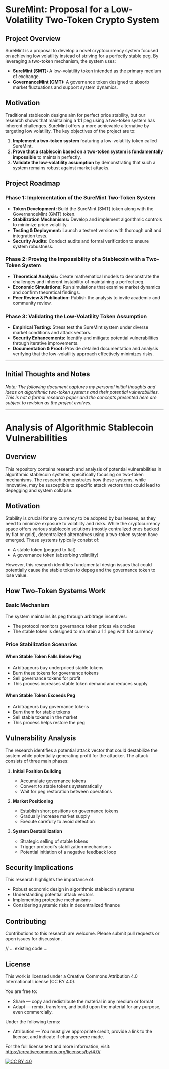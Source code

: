 # SureMint: Proposal for a Low-Volatility Two-Token Crypto System

## Project Overview
SureMint is a proposal to develop a novel cryptocurrency system focused on achieving low volatility instead of striving for a perfectly stable peg. By leveraging a two-token mechanism, the system uses:
- **SureMint (SMT):** A low-volatility token intended as the primary medium of exchange.
- **GovernanceMint (GMT):** A governance token designed to absorb market fluctuations and support system dynamics.

## Motivation
Traditional stablecoin designs aim for perfect price stability, but our research shows that maintaining a 1:1 peg using a two-token system has inherent challenges. SureMint offers a more achievable alternative by targeting low volatility. The key objectives of the project are to:
1. **Implement a two-token system** featuring a low-volatility token called SureMint.
2. **Prove that a stablecoin based on a two-token system is fundamentally impossible** to maintain perfectly.
3. **Validate the low-volatility assumption** by demonstrating that such a system remains robust against market attacks.

## Project Roadmap

### Phase 1: Implementation of the SureMint Two-Token System
- **Token Development:** Build the SureMint (SMT) token along with the GovernanceMint (GMT) token.
- **Stabilization Mechanisms:** Develop and implement algorithmic controls to minimize price volatility.
- **Testing & Deployment:** Launch a testnet version with thorough unit and integration tests.
- **Security Audits:** Conduct audits and formal verification to ensure system robustness.

### Phase 2: Proving the Impossibility of a Stablecoin with a Two-Token System
- **Theoretical Analysis:** Create mathematical models to demonstrate the challenges and inherent instability of maintaining a perfect peg.
- **Economic Simulations:** Run simulations that examine market dynamics and confirm theoretical findings.
- **Peer Review & Publication:** Publish the analysis to invite academic and community review.

### Phase 3: Validating the Low-Volatility Token Assumption
- **Empirical Testing:** Stress test the SureMint system under diverse market conditions and attack vectors.
- **Security Enhancements:** Identify and mitigate potential vulnerabilities through iterative improvements.
- **Documentation & Proof:** Provide detailed documentation and analysis verifying that the low-volatility approach effectively minimizes risks.

---

## Initial Thoughts and Notes

*Note: The following document captures my personal initial thoughts and ideas on algorithmic two-token systems and their potential vulnerabilities. This is not a formal research paper and the concepts presented here are subject to revision as the project evolves.*

---

# Analysis of Algorithmic Stablecoin Vulnerabilities

## Overview
This repository contains research and analysis of potential vulnerabilities in algorithmic stablecoin systems, specifically focusing on two-token mechanisms. The research demonstrates how these systems, while innovative, may be susceptible to specific attack vectors that could lead to depegging and system collapse.

## Motivation
Stability is crucial for any currency to be adopted by businesses, as they need to minimize exposure to volatility and risks. While the cryptocurrency space offers various stablecoin solutions (mostly centralized ones backed by fiat or gold), decentralized alternatives using a two-token system have emerged. These systems typically consist of:
- A stable token (pegged to fiat)
- A governance token (absorbing volatility)

However, this research identifies fundamental design issues that could potentially cause the stable token to depeg and the governance token to lose value.

## How Two-Token Systems Work

### Basic Mechanism
The system maintains its peg through arbitrage incentives:
- The protocol monitors governance token prices via oracles
- The stable token is designed to maintain a 1:1 peg with fiat currency

### Price Stabilization Scenarios

#### When Stable Token Falls Below Peg
- Arbitrageurs buy underpriced stable tokens
- Burn these tokens for governance tokens
- Sell governance tokens for profit
- This process increases stable token demand and reduces supply

#### When Stable Token Exceeds Peg
- Arbitrageurs buy governance tokens
- Burn them for stable tokens
- Sell stable tokens in the market
- This process helps restore the peg

## Vulnerability Analysis

The research identifies a potential attack vector that could destabilize the system while potentially generating profit for the attacker. The attack consists of three main phases:

1. **Initial Position Building**
   - Accumulate governance tokens
   - Convert to stable tokens systematically
   - Wait for peg restoration between operations

2. **Market Positioning**
   - Establish short positions on governance tokens
   - Gradually increase market supply
   - Execute carefully to avoid detection

3. **System Destabilization**
   - Strategic selling of stable tokens
   - Trigger protocol's stabilization mechanisms
   - Potential initiation of a negative feedback loop

## Security Implications

This research highlights the importance of:
- Robust economic design in algorithmic stablecoin systems
- Understanding potential attack vectors
- Implementing protective mechanisms
- Considering systemic risks in decentralized finance

## Contributing

Contributions to this research are welcome. Please submit pull requests or open issues for discussion.

// ... existing code ...

## License

This work is licensed under a Creative Commons Attribution 4.0 International License (CC BY 4.0).

You are free to:
- Share — copy and redistribute the material in any medium or format
- Adapt — remix, transform, and build upon the material for any purpose, even commercially.

Under the following terms:
- Attribution — You must give appropriate credit, provide a link to the license, and indicate if changes were made.

For the full license text and more information, visit: https://creativecommons.org/licenses/by/4.0/

[![CC BY 4.0][cc-by-shield]][cc-by]

[cc-by]: http://creativecommons.org/licenses/by/4.0/
[cc-by-shield]: https://img.shields.io/badge/License-CC%20BY%204.0-lightgrey.svg